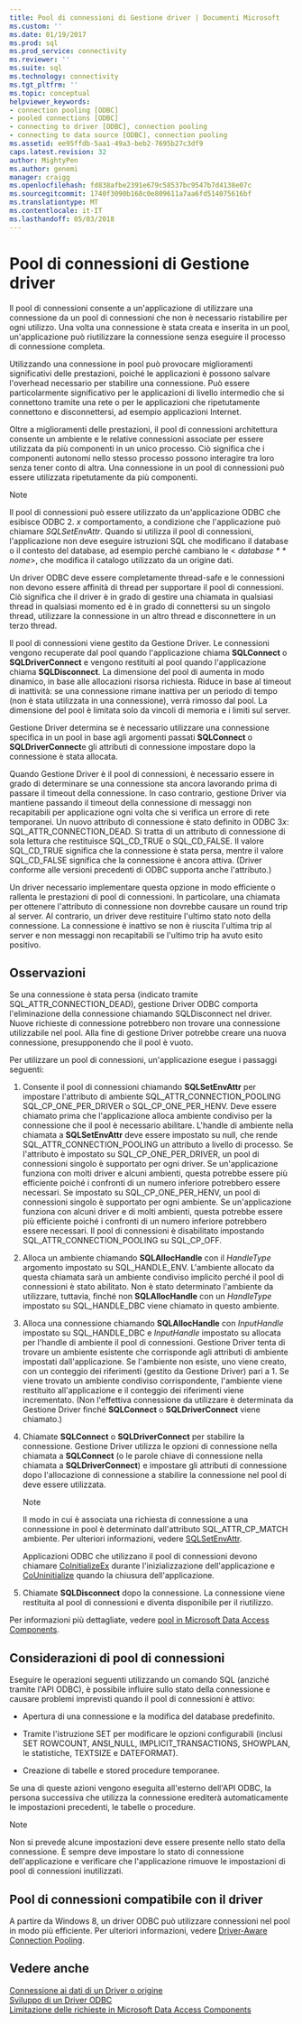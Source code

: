 ```yaml
---
title: Pool di connessioni di Gestione driver | Documenti Microsoft
ms.custom: ''
ms.date: 01/19/2017
ms.prod: sql
ms.prod_service: connectivity
ms.reviewer: ''
ms.suite: sql
ms.technology: connectivity
ms.tgt_pltfrm: ''
ms.topic: conceptual
helpviewer_keywords:
- connection pooling [ODBC]
- pooled connections [ODBC]
- connecting to driver [ODBC], connection pooling
- connecting to data source [ODBC], connection pooling
ms.assetid: ee95ffdb-5aa1-49a3-beb2-7695b27c3df9
caps.latest.revision: 32
author: MightyPen
ms.author: genemi
manager: craigg
ms.openlocfilehash: fd838afbe2391e679c58537bc9547b7d4138e07c
ms.sourcegitcommit: 1740f3090b168c0e809611a7aa6fd514075616bf
ms.translationtype: MT
ms.contentlocale: it-IT
ms.lasthandoff: 05/03/2018
---
```

# <a name="driver-manager-connection-pooling"></a>Pool di connessioni di Gestione driver
Il pool di connessioni consente a un'applicazione di utilizzare una connessione da un pool di connessioni che non è necessario ristabilire per ogni utilizzo. Una volta una connessione è stata creata e inserita in un pool, un'applicazione può riutilizzare la connessione senza eseguire il processo di connessione completa.  
  
 Utilizzando una connessione in pool può provocare miglioramenti significativi delle prestazioni, poiché le applicazioni è possono salvare l'overhead necessario per stabilire una connessione. Può essere particolarmente significativo per le applicazioni di livello intermedio che si connettono tramite una rete o per le applicazioni che ripetutamente connettono e disconnettersi, ad esempio applicazioni Internet.  
  
 Oltre a miglioramenti delle prestazioni, il pool di connessioni architettura consente un ambiente e le relative connessioni associate per essere utilizzata da più componenti in un unico processo. Ciò significa che i componenti autonomi nello stesso processo possono interagire tra loro senza tener conto di altra. Una connessione in un pool di connessioni può essere utilizzata ripetutamente da più componenti.  
  
> [!NOTE]  
>  Il pool di connessioni può essere utilizzato da un'applicazione ODBC che esibisce ODBC 2. *x* comportamento, a condizione che l'applicazione può chiamare *SQLSetEnvAttr*. Quando si utilizza il pool di connessioni, l'applicazione non deve eseguire istruzioni SQL che modificano il database o il contesto del database, ad esempio perché cambiano le \< *database * * nome*>, che modifica il catalogo utilizzato da un origine dati.  
  
 Un driver ODBC deve essere completamente thread-safe e le connessioni non devono essere affinità di thread per supportare il pool di connessioni. Ciò significa che il driver è in grado di gestire una chiamata in qualsiasi thread in qualsiasi momento ed è in grado di connettersi su un singolo thread, utilizzare la connessione in un altro thread e disconnettere in un terzo thread.  
  
 Il pool di connessioni viene gestito da Gestione Driver. Le connessioni vengono recuperate dal pool quando l'applicazione chiama **SQLConnect** o **SQLDriverConnect** e vengono restituiti al pool quando l'applicazione chiama **SQLDisconnect**. La dimensione del pool di aumenta in modo dinamico, in base alle allocazioni risorsa richiesta. Riduce in base al timeout di inattività: se una connessione rimane inattiva per un periodo di tempo (non è stata utilizzata in una connessione), verrà rimosso dal pool. La dimensione del pool è limitata solo da vincoli di memoria e i limiti sul server.  
  
 Gestione Driver determina se è necessario utilizzare una connessione specifica in un pool in base agli argomenti passati **SQLConnect** o **SQLDriverConnect**e gli attributi di connessione impostare dopo la connessione è stata allocata.  
  
 Quando Gestione Driver è il pool di connessioni, è necessario essere in grado di determinare se una connessione sta ancora lavorando prima di passare il timeout della connessione. In caso contrario, gestione Driver via mantiene passando il timeout della connessione di messaggi non recapitabili per applicazione ogni volta che si verifica un errore di rete temporanei. Un nuovo attributo di connessione è stato definito in ODBC 3*x*: SQL_ATTR_CONNECTION_DEAD. Si tratta di un attributo di connessione di sola lettura che restituisce SQL_CD_TRUE o SQL_CD_FALSE. Il valore SQL_CD_TRUE significa che la connessione è stata persa, mentre il valore SQL_CD_FALSE significa che la connessione è ancora attiva. (Driver conforme alle versioni precedenti di ODBC supporta anche l'attributo.)  
  
 Un driver necessario implementare questa opzione in modo efficiente o rallenta le prestazioni di pool di connessioni. In particolare, una chiamata per ottenere l'attributo di connessione non dovrebbe causare un round trip al server. Al contrario, un driver deve restituire l'ultimo stato noto della connessione. La connessione è inattivo se non è riuscita l'ultima trip al server e non messaggi non recapitabili se l'ultimo trip ha avuto esito positivo.  
  
## <a name="remarks"></a>Osservazioni  
 Se una connessione è stata persa (indicato tramite SQL_ATTR_CONNECTION_DEAD), gestione Driver ODBC comporta l'eliminazione della connessione chiamando SQLDisconnect nel driver. Nuove richieste di connessione potrebbero non trovare una connessione utilizzabile nel pool. Alla fine di gestione Driver potrebbe creare una nuova connessione, presupponendo che il pool è vuoto.  
  
 Per utilizzare un pool di connessioni, un'applicazione esegue i passaggi seguenti:  
  
1.  Consente il pool di connessioni chiamando **SQLSetEnvAttr** per impostare l'attributo di ambiente SQL_ATTR_CONNECTION_POOLING SQL_CP_ONE_PER_DRIVER o SQL_CP_ONE_PER_HENV. Deve essere chiamato prima che l'applicazione alloca ambiente condiviso per la connessione che il pool è necessario abilitare. L'handle di ambiente nella chiamata a **SQLSetEnvAttr** deve essere impostato su null, che rende SQL_ATTR_CONNECTION_POOLING un attributo a livello di processo. Se l'attributo è impostato su SQL_CP_ONE_PER_DRIVER, un pool di connessioni singolo è supportato per ogni driver. Se un'applicazione funziona con molti driver e alcuni ambienti, questa potrebbe essere più efficiente poiché i confronti di un numero inferiore potrebbero essere necessari. Se impostato su SQL_CP_ONE_PER_HENV, un pool di connessioni singolo è supportato per ogni ambiente. Se un'applicazione funziona con alcuni driver e di molti ambienti, questa potrebbe essere più efficiente poiché i confronti di un numero inferiore potrebbero essere necessari. Il pool di connessioni è disabilitato impostando SQL_ATTR_CONNECTION_POOLING su SQL_CP_OFF.  
  
2.  Alloca un ambiente chiamando **SQLAllocHandle** con il *HandleType* argomento impostato su SQL_HANDLE_ENV. L'ambiente allocato da questa chiamata sarà un ambiente condiviso implicito perché il pool di connessioni è stato abilitato. Non è stato determinato l'ambiente da utilizzare, tuttavia, finché non **SQLAllocHandle** con un *HandleType* impostato su SQL_HANDLE_DBC viene chiamato in questo ambiente.  
  
3.  Alloca una connessione chiamando **SQLAllocHandle** con *InputHandle* impostato su SQL_HANDLE_DBC e *InputHandle* impostato su allocata per l'handle di ambiente il pool di connessioni. Gestione Driver tenta di trovare un ambiente esistente che corrisponde agli attributi di ambiente impostati dall'applicazione. Se l'ambiente non esiste, uno viene creato, con un conteggio dei riferimenti (gestito da Gestione Driver) pari a 1. Se viene trovato un ambiente condiviso corrispondente, l'ambiente viene restituito all'applicazione e il conteggio dei riferimenti viene incrementato. (Non l'effettiva connessione da utilizzare è determinata da Gestione Driver finché **SQLConnect** o **SQLDriverConnect** viene chiamato.)  
  
4.  Chiamate **SQLConnect** o **SQLDriverConnect** per stabilire la connessione. Gestione Driver utilizza le opzioni di connessione nella chiamata a **SQLConnect** (o le parole chiave di connessione nella chiamata a **SQLDriverConnect**) e impostare gli attributi di connessione dopo l'allocazione di connessione a stabilire la connessione nel pool di deve essere utilizzata.  
  
    > [!NOTE]  
    >  Il modo in cui è associata una richiesta di connessione a una connessione in pool è determinato dall'attributo SQL_ATTR_CP_MATCH ambiente. Per ulteriori informazioni, vedere [SQLSetEnvAttr](../../../odbc/reference/syntax/sqlsetenvattr-function.md).  
  
     Applicazioni ODBC che utilizzano il pool di connessioni devono chiamare [CoInitializeEx](http://go.microsoft.com/fwlink/?LinkID=116307) durante l'inizializzazione dell'applicazione e [CoUninitialize](http://go.microsoft.com/fwlink/?LinkId=116310) quando la chiusura dell'applicazione.  
  
5.  Chiamate **SQLDisconnect** dopo la connessione. La connessione viene restituita al pool di connessioni e diventa disponibile per il riutilizzo.  
  
 Per informazioni più dettagliate, vedere [pool in Microsoft Data Access Components](http://go.microsoft.com/fwlink/?LinkId=120776).  
  
## <a name="connection-pooling-considerations"></a>Considerazioni di pool di connessioni  
 Eseguire le operazioni seguenti utilizzando un comando SQL (anziché tramite l'API ODBC), è possibile influire sullo stato della connessione e causare problemi imprevisti quando il pool di connessioni è attivo:  
  
-   Apertura di una connessione e la modifica del database predefinito.  
  
-   Tramite l'istruzione SET per modificare le opzioni configurabili (inclusi SET ROWCOUNT, ANSI_NULL, IMPLICIT_TRANSACTIONS, SHOWPLAN, le statistiche, TEXTSIZE e DATEFORMAT).  
  
-   Creazione di tabelle e stored procedure temporanee.  
  
 Se una di queste azioni vengono eseguita all'esterno dell'API ODBC, la persona successiva che utilizza la connessione erediterà automaticamente le impostazioni precedenti, le tabelle o procedure.  
  
> [!NOTE]  
>  Non si prevede alcune impostazioni deve essere presente nello stato della connessione. È sempre deve impostare lo stato di connessione dell'applicazione e verificare che l'applicazione rimuove le impostazioni di pool di connessioni inutilizzati.  
  
## <a name="driver-aware-connection-pooling"></a>Pool di connessioni compatibile con il driver  
 A partire da Windows 8, un driver ODBC può utilizzare connessioni nel pool in modo più efficiente. Per ulteriori informazioni, vedere [Driver-Aware Connection Pooling](../../../odbc/reference/develop-app/driver-aware-connection-pooling.md).  
  
## <a name="see-also"></a>Vedere anche  
 [Connessione ai dati di un Driver o origine](../../../odbc/reference/develop-app/connecting-to-a-data-source-or-driver.md)   
 [Sviluppo di un Driver ODBC](../../../odbc/reference/develop-driver/developing-an-odbc-driver.md)   
 [Limitazione delle richieste in Microsoft Data Access Components](http://go.microsoft.com/fwlink/?LinkId=120776)
